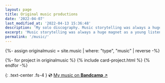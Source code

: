 ```yaml
---
layout: page
title: Original music productions
date: '2022-04-07'
last_modified_at: '2022-04-13 15:36:48'
description: 'My solo discography. Music storytelling was always a huge magnet as a young listener, hence why the concept album is my favorite medium as a composer.'
excerpt: 'Music storytelling was always a huge magnet as a young listener, hence why the concept album is my favorite medium as a composer.'
permalink: '/music/'
---
```

{%- assign originalmusic = site.music | where: "type", "music" | reverse -%}
<section class="m2m-entry my-5 pb-3">
  <div class="h-feed">
    {%- for project in originalmusic %}
    {% include card-project.html %}
    {% endfor -%}
  </div>
</section>

{: .text-center .fs-4 }
💿 [My music on **Bandcamp** ↗︎](https://music.minutestomidnight.co.uk)